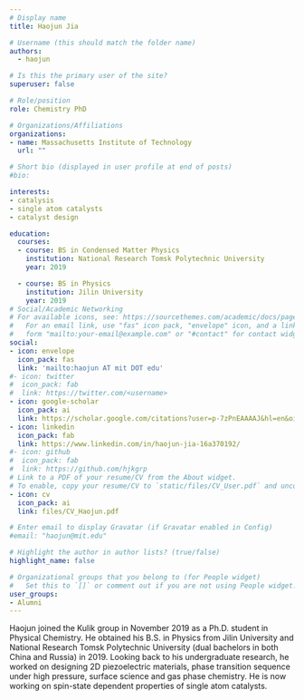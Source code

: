 ```yaml
---
# Display name
title: Haojun Jia

# Username (this should match the folder name)
authors:
  - haojun

# Is this the primary user of the site?
superuser: false

# Role/position
role: Chemistry PhD

# Organizations/Affiliations
organizations:
- name: Massachusetts Institute of Technology
  url: ""

# Short bio (displayed in user profile at end of posts)
#bio: 

interests:
- catalysis 
- single atom catalysts
- catalyst design

education:
  courses:
  - course: BS in Condensed Matter Physics
    institution: National Research Tomsk Polytechnic University
    year: 2019

  - course: BS in Physics
    institution: Jilin University
    year: 2019
# Social/Academic Networking
# For available icons, see: https://sourcethemes.com/academic/docs/page-builder/#icons
#   For an email link, use "fas" icon pack, "envelope" icon, and a link in the
#   form "mailto:your-email@example.com" or "#contact" for contact widget.
social:
- icon: envelope
  icon_pack: fas
  link: 'mailto:haojun AT mit DOT edu'
#- icon: twitter
#  icon_pack: fab
#  link: https://twitter.com/<username>
- icon: google-scholar
  icon_pack: ai
  link: https://scholar.google.com/citations?user=p-7zPnEAAAAJ&hl=en&oi=ao 
- icon: linkedin
  icon_pack: fab
  link: https://www.linkedin.com/in/haojun-jia-16a370192/
#- icon: github
#  icon_pack: fab
#  link: https://github.com/hjkgrp
# Link to a PDF of your resume/CV from the About widget.
# To enable, copy your resume/CV to `static/files/CV_User.pdf` and uncomment the lines below.
- icon: cv
  icon_pack: ai
  link: files/CV_Haojun.pdf

# Enter email to display Gravatar (if Gravatar enabled in Config)
#email: "haojun@mit.edu"

# Highlight the author in author lists? (true/false)
highlight_name: false

# Organizational groups that you belong to (for People widget)
#   Set this to `[]` or comment out if you are not using People widget.
user_groups:
- Alumni
---
```

Haojun joined the Kulik group in November 2019 as a Ph.D. student in Physical Chemistry. He obtained his B.S. in Physics from Jilin University and National Research Tomsk Polytechnic University (dual bachelors in both China and Russia) in 2019. Looking back to his undergraduate research, he worked on designing 2D piezoelectric materials, phase transition sequence under high pressure, surface science and gas phase chemistry. He is now working on spin-state dependent properties of single atom catalysts.
